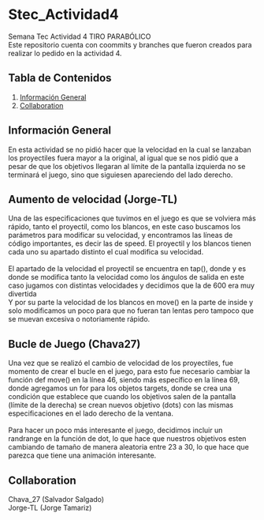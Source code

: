 # Stec_Actividad4
Semana Tec Actividad 4 TIRO PARABÓLICO 
</br>
Este repositorio cuenta con coommits y branches que fueron creados para realizar lo pedido en la actividad 4.

## Tabla de Contenidos
1. [Información General](#general-info)
2. [Collaboration](#collaboration)

## Información General
En esta actividad se no pidió hacer que la velocidad en la cual se lanzaban los proyectiles fuera mayor a la original, al igual que se nos pidió que 
a pesar de que los objetivos llegaran al límite de la pantalla izquierda no se terminará el juego, sino que siguiesen apareciendo del lado derecho.

## Aumento de velocidad (Jorge-TL)
Una de las especificaciones que tuvimos en el juego es que se volviera más rápido, tanto el proyectil, como los blancos, en este caso buscamos los
parámetros para modificar su velocidad, y encontramos las líneas de código importantes, es decir las de speed. El proyectil y los blancos tienen
cada uno su apartado distinto el cual modifica su velocidad.
</br>
</br>
El apartado de la velocidad el proyectil se encuentra en tap(), donde y es donde se modifica tanto la velocidad como los ángulos de salida en este
caso jugamos con distintas velocidades y decidimos que la de 600 era muy divertida </br>
Y por su parte la velocidad de los blancos en move() en la parte de inside y solo modificamos un poco para que no fueran tan lentas pero tampoco
que se muevan excesiva o notoriamente rápido.

## Bucle de Juego (Chava27)
Una vez que se realizó el cambio de velocidad de los proyectiles, fue momento de crear el bucle en el juego, para esto fue necesario cambiar la
función def move() en la línea 46, siendo más específico en la línea 69, donde agregamos un for para los objetos
targets, donde se crea una condición que establece que cuando los objetivos salen de la pantalla (límite de la derecha)
se crean nuevos objetivo (dots) con las mismas especificaciones en el lado derecho de la ventana.
</br>
</br>
Para hacer un poco más interesante el juego, decidimos incluir un randrange en la función de dot, lo que hace que nuestros
objetivos esten cambiando de tamaño de manera aleatoria entre 23 a 30, lo que hace que parezca que tiene una
animación interesante.


## Collaboration
Chava_27 (Salvador Salgado)</br>
Jorge-TL (Jorge Tamariz)
